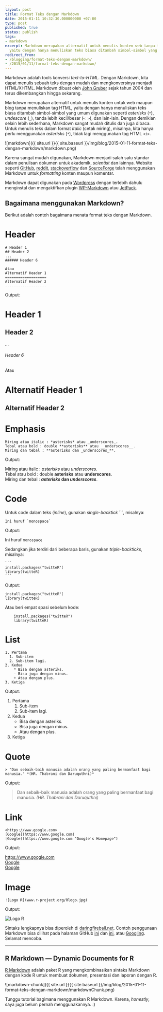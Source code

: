 ```yaml
---
layout: post
title: Format Teks dengan Markdown
date: 2015-01-11 10:32:30.000000000 +07:00
type: post
published: true
status: publish
tags:
- markdown
excerpt: Markdown merupakan alternatif untuk menulis konten web tanpa tag HTML,
  yaitu dengan hanya menuliskan teks biasa ditambah simbol-simbol yang umum digunakan.
redirect_from:
- /blogging/format-teks-dengan-markdown/
- /2015/01/11/format-teks-dengan-markdown/
---
```

Markdown adalah tools konversi *text-to-HTML*. Dengan Markdown, kita
dapat menulis sebuah teks dengan mudah dan mengkonversinya menjadi
HTML/XHTML. Markdown dibuat oleh [John
Gruber](http://daringfireball.net/projects/markdown/) sejak tahun 2004
dan terus dikembangkan hingga sekarang.

Markdown merupakan alternatif untuk menulis konten untuk web maupun blog
tanpa menuliskan tag HTML, yaitu dengan hanya menuliskan teks biasa
ditambah simbol-simbol yang umum digunakan seperti *asterisks* (`*`),
*undescore* (`_`), tanda lebih kecil/besar (`< >`), dan lain-lain.
Dengan demikian selain lebih sederhana, Markdown sangat mudah ditulis
dan juga dibaca. Untuk menulis teks dalam format *italic* (cetak
miring), misalnya, kita hanya perlu menggunakan *asterisks* (`*`), tidak
lagi menggunakan tag HTML `<i>`.

![markdown]({{ site.url }}{{ site.baseurl }}/img/blog/2015-01-11-format-teks-dengan-markdown/markdown.png)


Karena sangat mudah digunakan, Markdown menjadi salah satu standar dalam
penulisan dokumen untuk akademik, *scientist* dan lainnya. Website
seperti [GitHub](https://github.com/), [reddit](http://www.reddit.com/),
[stackoverflow](http://stackoverflow.com/) dan
[SourceForge](http://sourceforge.net/) telah menggunakan Markdown untuk
*formatting* konten maupun komentar.

Markdown dapat digunakan pada [Wordpress](https://wordpress.org) dengan
terlebih dahulu menginstal dan mengaktifkan plugin
[WP-Markdown](https://wordpress.org/plugins/wp-markdown/) atau
[JetPack](https://wordpress.org/plugins/jetpack/).

## Bagaimana menggunakan Markdown?

Berikut adalah contoh bagaimana menata format teks dengan Markdown.

Header
==========

    # Header 1
    ## Header 2
    ...
    ###### Header 6

    Atau
    Alternatif Header 1
    ===================
    Alternatif Header 2
    -------------------

Output:

Header 1
========

Header 2
--------

...

###### Header 6

Atau

Alternatif Header 1
===================

Alternatif Header 2
-------------------

# Emphasis

    Miring atau italic : *asterisks* atau _underscores_.
    Tebal atau bold : double **asterisks** atau __underscores__.
    Miring dan tebal : **asterisks dan _underscores_**.

Output:

Miring atau italic : *asterisks* atau *underscores*.<br/>
Tebal atau bold : double **asterisks** atau **underscores**.<br/>
Miring dan tebal : ***asterisks* dan *underscores***.<br/>

# Code

Untuk code dalam teks (*inline*), gunakan *single-backtick* ```,
misalnya:

    Ini huruf `monospace`

Output:

Ini huruf `monospace`

Sedangkan jika terdiri dari beberapa baris, gunakan *triple-backticks*, misalnya:

    ```
    install.packages("twitteR")
    library(twitteR)
    ```

Output:

    install.packages("twitteR")
    library(twitteR)
    
Atau beri empat spasi sebelum kode:

```
    install.packages("twitteR")
    library(twitteR)
```

# List

    1. Pertama
      1. Sub-item
      2. Sub-item lagi.
    2. Kedua
        * Bisa dengan asteriks.
        - Bisa juga dengan minus.
        + Atau dengan plus.
    3. Ketiga

Output:

1.  Pertama
    1.  Sub-item
    2.  Sub-item lagi.
2.  Kedua
    -   Bisa dengan asteriks.
    -   Bisa juga dengan minus.
    -   Atau dengan plus.
3.  Ketiga

# Quote

    > "Dan sebaik-baik manusia adalah orang yang paling bermanfaat bagi manusia." *(HR. Thabrani dan Daruquthni)*

Output:

> Dan sebaik-baik manusia adalah orang yang paling bermanfaat bagi
> manusia. *(HR. Thabrani dan Daruquthni)*

# Link

    <https://www.google.com>
    [Google](https://www.google.com)
    [Google](https://www.google.com "Google's Homepage")

Output:

<https://www.google.com><br/>
[Google](https://www.google.com)<br/>
[Google](https://www.google.com "Google's Homepage")

# Image

    ![Logo R](www.r-project.org/Rlogo.jpg)

Output:

![Logo R](//www.r-project.org/Rlogo.jpg)

Sintaks lengkapnya bisa diperoleh di
[daringfireball.net](http://daringfireball.net/projects/markdown/syntax).
Contoh penggunaan Markdown bisa dilihat pada halaman GitHub
[ini](https://github.com/adam-p/markdown-here/wiki/Markdown-Cheatsheet)
dan [ini](https://help.github.com/articles/markdown-basics/), atau
[Googling](https://www.google.com/webhp?sourceid=chrome-instant&ion=1&espv=2&ie=UTF-8#q=markdown).
Selamat mencoba.

------------------------------------------------------------------------

## R Markdown — Dynamic Documents for R

[R Markdown](http://rmarkdown.rstudio.com/) adalah paket R yang
mengkombinasikan sintaks Markdown dengan kode R untuk membuat dokumen,
presentasi dan laporan dengan R.

![markdown-chunk]({{ site.url }}{{ site.baseurl }}/img/blog/2015-01-11-format-teks-dengan-markdown/markdownChunk.png)

Tunggu tutorial bagimana menggunakan R Markdown. Karena, *honestly*,
saya juga belum pernah menggunakannya. :)
